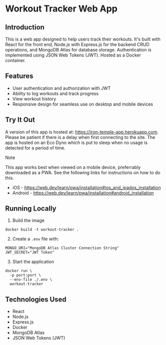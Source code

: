 # Workout Tracker Web App

## Introduction
This is a web app designed to help users track their workouts. It's built with React for the front end, Node.js with Express.js for the backend CRUD operations, and MongoDB Atlas for database storage. Authentication is implemented using JSON Web Tokens (JWT). Hosted as a Docker container.

## Features
- User authentication and authorization with JWT
- Ability to log workouts and track progress
- View workout history
- Responsive design for seamless use on desktop and mobile devices

## Try It Out
A version of this app is hosted at: https://iron-temple-app.herokuapp.com. Please be patient if there is a delay when first connecting to the site. The app is hosted on an Eco Dyno which is put to sleep when no usage is detected for a period of time.
> [!NOTE]
> This app works best when viewed on a mobile device, preferrably downloaded as a PWA. See the following links for instructions on how to do this.
> - iOS - https://web.dev/learn/pwa/installation#ios_and_ipados_installation
> - Android - https://web.dev/learn/pwa/installation#android_installation

## Running Locally
1. Build the image
   
`docker build -t workout-tracker .`

2. Create a `.env` file with:

```
MONGO_URI="MongoDB Atlas Cluster Connection String"
JWT_SECRET="JWT Token"
```

3. Start the application

```
docker run \
  -p port:port \
  --env-file ./.env \
  workout-tracker
```


## Technologies Used
- React
- Node.js
- Express.js
- Docker
- MongoDB Atlas
- JSON Web Tokens (JWT)
